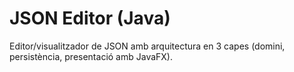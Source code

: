 # JSON Editor (Java)

Editor/visualitzador de JSON amb arquitectura en 3 capes (domini, persistència, presentació amb JavaFX).
